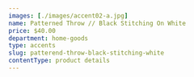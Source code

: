 ```yaml
---
images: [./images/accent02-a.jpg]
name: Patterned Throw // Black Stitching On White
price: $40.00
department: home-goods
type: accents
slug: patterend-throw-black-stitching-white
contentType: product details
---
```


